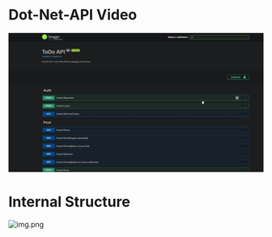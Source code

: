 # Dot-Net-API Video
[![Capture.PNG](Capture.PNG)](https://youtu.be/wcK3e_AhTTU)

# Internal Structure
![img.png](img.png)